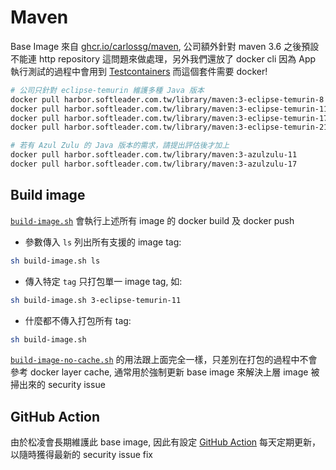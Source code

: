 # Maven

Base Image 來自 [ghcr.io/carlossg/maven](https://ghcr.io/carlossg/maven), 公司額外針對 maven 3.6 之後預設不能連 http repository 這問題來做處理，另外我們還放了 docker cli 因為 App 執行測試的過程中會用到 [Testcontainers](https://www.testcontainers.org/) 而這個套件需要 docker!

```sh
# 公司只針對 eclipse-temurin 維護多種 Java 版本
docker pull harbor.softleader.com.tw/library/maven:3-eclipse-temurin-8
docker pull harbor.softleader.com.tw/library/maven:3-eclipse-temurin-11
docker pull harbor.softleader.com.tw/library/maven:3-eclipse-temurin-17
docker pull harbor.softleader.com.tw/library/maven:3-eclipse-temurin-21

# 若有 Azul Zulu 的 Java 版本的需求，請提出評估後才加上
docker pull harbor.softleader.com.tw/library/maven:3-azulzulu-11
docker pull harbor.softleader.com.tw/library/maven:3-azulzulu-17
```
## Build image

[`build-image.sh`](./build-image.sh) 會執行上述所有 image 的 docker build 及 docker push

- 參數傳入 `ls` 列出所有支援的 image tag:

```sh
sh build-image.sh ls
```

- 傳入特定 `tag` 只打包單一 image tag, 如:

```sh
sh build-image.sh 3-eclipse-temurin-11
```

- 什麼都不傳入打包所有 tag:

```sh
sh build-image.sh
```

[`build-image-no-cache.sh`](./build-image-no-cache.sh) 的用法跟上面完全一樣，只差別在打包的過程中不會參考 docker layer cache, 通常用於強制更新 base image 來解決上層 image 被掃出來的 security issue

## GitHub Action

由於松凌會長期維護此 base image, 因此有設定 [GitHub Action](../.github/workflows) 每天定期更新，以隨時獲得最新的 security issue fix

